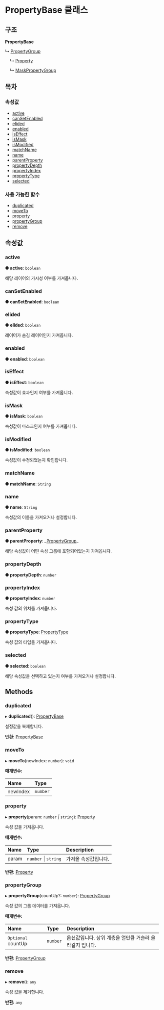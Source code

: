 # PropertyBase 클래스

## 구조

**PropertyBase**

↳ [PropertyGroup](propertygroup-class.md)

    ↳ [Property](property-class.md)

    ↳ [MaskPropertyGroup](maskpropertygroup-class.md)

## 목차

### 속성값

* [active](propertybase-class.md#active)
* [canSetEnabled](propertybase-class.md#cansetenabled)
* [elided](propertybase-class.md#elided)
* [enabled](propertybase-class.md#enabled)
* [isEffect](propertybase-class.md#iseffect)
* [isMask](propertybase-class.md#ismask)
* [isModified](propertybase-class.md#ismodified)
* [matchName](propertybase-class.md#matchname)
* [name](propertybase-class.md#name)
* [parentProperty](propertybase-class.md#parentproperty)
* [propertyDepth](propertybase-class.md#propertydepth)
* [propertyIndex](propertybase-class.md#propertyindex)
* [propertyType](propertybase-class.md#propertytype)
* [selected](propertybase-class.md#selected)

### 사용 가능한 함수

* [duplicated](propertybase-class.md#duplicated)
* [moveTo](propertybase-class.md#moveto)
* [property](propertybase-class.md#property)
* [propertyGroup](propertybase-class.md#propertygroup)
* [remove](propertybase-class.md#remove)

## 속성값

### active   <a id="active"></a>

**● active**: `boolean`

해당 레이어의 가시성 여부를 가져옵니다.

### canSetEnabled   <a id="cansetenabled"></a>

**● canSetEnabled**: `boolean`

### elided   <a id="elided"></a>

**● elided**: `boolean`

레이어가 숨김 레이어인지 가져옵니다.

### enabled   <a id="enabled"></a>

**● enabled**: `boolean`

### isEffect   <a id="iseffect"></a>

**● isEffect**: `boolean`

속성값이 효과인지 여부를 가져옵니다.

### isMask   <a id="ismask"></a>

**● isMask**: `boolean`

속성값이 마스크인지 여부를 가져옵니다.

### isModified   <a id="ismodified"></a>

**● isModified**: `boolean`

속성값이 수정되었는지 확인합니다.

### matchName   <a id="matchname"></a>

**● matchName**: `String`

### name   <a id="name"></a>

**● name**: `String`

속성값의 이름을 가져오거나 설정합니다.

### parentProperty   <a id="parentproperty"></a>

**● parentProperty**: \_[PropertyGroup](propertygroup-class.md)\_

해당 속성값이 어떤 속성 그룹에 포함되어있는지 가져옵니다.

### propertyDepth   <a id="propertydepth"></a>

**● propertyDepth**: `number`

### propertyIndex   <a id="propertyindex"></a>

**● propertyIndex**: `number`

속성 값의 위치를 가져옵니다.

### propertyType   <a id="propertytype"></a>

**● propertyType**: [PropertyType](../etc/enum/_affectscript_.affectscriptapi.propertytype.md)

속성 값의 타입을 가져옵니다.

### selected   <a id="selected"></a>

**● selected**: `boolean`

해당 속성값을 선택하고 있는지 여부를 가져오거나 설정합니다.

## Methods

### duplicated   <a id="duplicated"></a>

▸ **duplicated**\(\): [PropertyBase](propertybase-class.md)

설정값을 복제합니다.

**반환:** [PropertyBase](propertybase-class.md)

### moveTo   <a id="moveto"></a>

▸ **moveTo**\(newIndex: `number`\): `void`

**매개변수:**

| Name | Type |
| :--- | :--- |
| newIndex | `number` |

### property   <a id="property"></a>

▸ **property**\(param: `number` _\|_ `string`\): [Property](property-class.md)

속성 값을 가져옵니다.

**매개변수:**

| Name | Type | Description |
| :--- | :--- | :--- |
| param | `number` \| `string` | 가져올 속성값입니다. |

**반환:** [Property](property-class.md)

### propertyGroup   <a id="propertygroup"></a>

▸ **propertyGroup**\(countUp?: `number`\): [PropertyGroup](propertygroup-class.md)

속성 값의 그룹 데이터를 가져옵니다.

**매개변수:**

| Name | Type | Description |
| :--- | :--- | :--- |
| `Optional` countUp | `number` | 옵션값입니다. 상위 계층을 얼만큼 거슬러 올라갈지 입니다. |

**반환:** [PropertyGroup](propertygroup-class.md)

### remove   <a id="remove"></a>

▸ **remove**\(\): `any`

속성 값을 제거합니다.

**반환:** `any`

